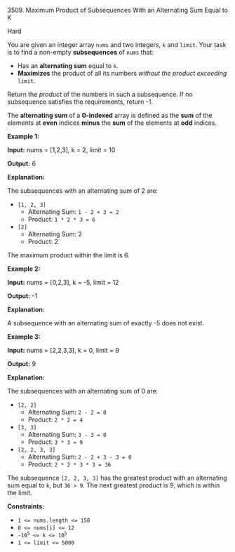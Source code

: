 3509\. Maximum Product of Subsequences With an Alternating Sum Equal to K

Hard

You are given an integer array `nums` and two integers, `k` and `limit`. Your task is to find a non-empty ****subsequences**** of `nums` that:

*   Has an **alternating sum** equal to `k`.
*   **Maximizes** the product of all its numbers _without the product exceeding_ `limit`.

Return the _product_ of the numbers in such a subsequence. If no subsequence satisfies the requirements, return -1.

The **alternating sum** of a **0-indexed** array is defined as the **sum** of the elements at **even** indices **minus** the **sum** of the elements at **odd** indices.

**Example 1:**

**Input:** nums = [1,2,3], k = 2, limit = 10

**Output:** 6

**Explanation:**

The subsequences with an alternating sum of 2 are:

*   `[1, 2, 3]`
    *   Alternating Sum: `1 - 2 + 3 = 2`
    *   Product: `1 * 2 * 3 = 6`
*   `[2]`
    *   Alternating Sum: 2
    *   Product: 2

The maximum product within the limit is 6.

**Example 2:**

**Input:** nums = [0,2,3], k = -5, limit = 12

**Output:** \-1

**Explanation:**

A subsequence with an alternating sum of exactly -5 does not exist.

**Example 3:**

**Input:** nums = [2,2,3,3], k = 0, limit = 9

**Output:** 9

**Explanation:**

The subsequences with an alternating sum of 0 are:

*   `[2, 2]`
    *   Alternating Sum: `2 - 2 = 0`
    *   Product: `2 * 2 = 4`
*   `[3, 3]`
    *   Alternating Sum: `3 - 3 = 0`
    *   Product: `3 * 3 = 9`
*   `[2, 2, 3, 3]`
    *   Alternating Sum: `2 - 2 + 3 - 3 = 0`
    *   Product: `2 * 2 * 3 * 3 = 36`

The subsequence `[2, 2, 3, 3]` has the greatest product with an alternating sum equal to `k`, but `36 > 9`. The next greatest product is 9, which is within the limit.

**Constraints:**

*   `1 <= nums.length <= 150`
*   `0 <= nums[i] <= 12`
*   <code>-10<sup>5</sup> <= k <= 10<sup>5</sup></code>
*   `1 <= limit <= 5000`